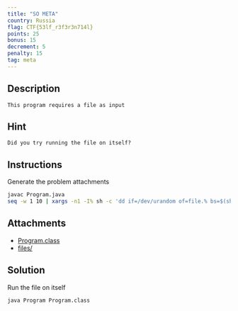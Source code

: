 ```yaml
---
title: "SO META"
country: Russia
flag: CTF{53lf_r3f3r3n714l}
points: 25
bonus: 15
decrement: 5
penalty: 15
tag: meta
---
```


## Description

```
This program requires a file as input
```

## Hint

```
Did you try running the file on itself?
```

## Instructions

Generate the problem attachments

```bash
javac Program.java
seq -w 1 10 | xargs -n1 -I% sh -c 'dd if=/dev/urandom of=file.% bs=$(shuf -i1-10 -n1) count=1024'
```

## Attachments

- [Program.class](Program.class)
- [files/](files/)

## Solution

Run the file on itself

```bash
java Program Program.class
```
